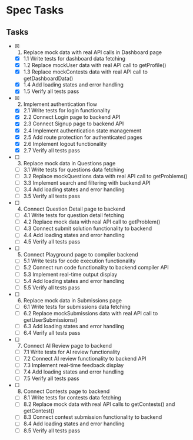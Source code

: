 # Spec Tasks

## Tasks

- [x] 1. Replace mock data with real API calls in Dashboard page
  - [x] 1.1 Write tests for dashboard data fetching
  - [x] 1.2 Replace mockUser data with real API call to getProfile()
  - [x] 1.3 Replace mockContests data with real API call to getDashboardData()
  - [x] 1.4 Add loading states and error handling
  - [x] 1.5 Verify all tests pass

- [x] 2. Implement authentication flow
  - [x] 2.1 Write tests for login functionality
  - [x] 2.2 Connect Login page to backend API
  - [x] 2.3 Connect Signup page to backend API
  - [x] 2.4 Implement authentication state management
  - [x] 2.5 Add route protection for authenticated pages
  - [x] 2.6 Implement logout functionality
  - [x] 2.7 Verify all tests pass

- [ ] 3. Replace mock data in Questions page
  - [ ] 3.1 Write tests for questions data fetching
  - [ ] 3.2 Replace mockQuestions data with real API call to getProblems()
  - [ ] 3.3 Implement search and filtering with backend API
  - [ ] 3.4 Add loading states and error handling
  - [ ] 3.5 Verify all tests pass

- [ ] 4. Connect Question Detail page to backend
  - [ ] 4.1 Write tests for question detail fetching
  - [ ] 4.2 Replace mock data with real API call to getProblem()
  - [ ] 4.3 Connect submit solution functionality to backend
  - [ ] 4.4 Add loading states and error handling
  - [ ] 4.5 Verify all tests pass

- [ ] 5. Connect Playground page to compiler backend
  - [ ] 5.1 Write tests for code execution functionality
  - [ ] 5.2 Connect run code functionality to backend compiler API
  - [ ] 5.3 Implement real-time output display
  - [ ] 5.4 Add loading states and error handling
  - [ ] 5.5 Verify all tests pass

- [ ] 6. Replace mock data in Submissions page
  - [ ] 6.1 Write tests for submissions data fetching
  - [ ] 6.2 Replace mockSubmissions data with real API call to getUserSubmissions()
  - [ ] 6.3 Add loading states and error handling
  - [ ] 6.4 Verify all tests pass

- [ ] 7. Connect AI Review page to backend
  - [ ] 7.1 Write tests for AI review functionality
  - [ ] 7.2 Connect AI review functionality to backend API
  - [ ] 7.3 Implement real-time feedback display
  - [ ] 7.4 Add loading states and error handling
  - [ ] 7.5 Verify all tests pass

- [ ] 8. Connect Contests page to backend
  - [ ] 8.1 Write tests for contests data fetching
  - [ ] 8.2 Replace mock data with real API calls to getContests() and getContest()
  - [ ] 8.3 Connect contest submission functionality to backend
  - [ ] 8.4 Add loading states and error handling
  - [ ] 8.5 Verify all tests pass